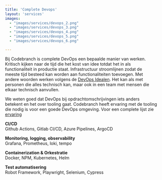 ```yaml
---
title: 'Complete Devops'
layout: 'services'
images:
  - "images/services/devops_2.png"
  - "images/services/devops_3.png"
  - "images/services/devops_4.png"
  - "images/services/devops_5.png"
  - "images/services/devops_6.png"

---
```

Bij Codebranch is complete DevOps een bepaalde manier van werken. 
Kritisch kijken naar de tijd die het kost van idee totdat het in als functionaliteit in productie staat. 
Infrastructuur stroomlijnen zodat de meeste tijd besteed kan worden aan functionaliteiten toevoegen. Met andere woorden
werken volgens de [DevOps Idealen](/codebranch/). 
Het kan als met personen die alles technisch kan, maar ook in een team met mensen die elkaar technisch aanvullen.

We weten goed dat DevOps bij opdrachtomschrijvingen iets anders betekent en het over tooling gaat. Codebranch heeft ervaring met de tooling 
die nodig is voor een goede DevOps omgeving. Voor een complete lijst zie [ervaring](/experience/)

**CI/CD** \
Github Actions, Gitlab CI/CD, Azure Pipelines, ArgoCD

**Monitoring, logging, observability** \
Grafana, Prometheus, loki, tempo

**Containerization & Orkestratie** \
Docker, NPM, Kubernetes, Helm

**Test automatisering** \
Robot Framework, Playwright, Selenium, Cypress